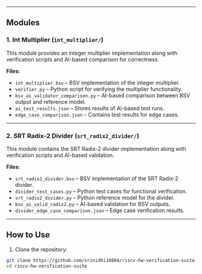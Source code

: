 
---

## Modules

### 1. Int Multiplier (`int_multiplier/`)

This module provides an integer multiplier implementation along with verification scripts and AI-based comparison for correctness.

**Files:**

- `int_multiplier.bsv` – BSV implementation of the integer multiplier.  
- `verifier.py` – Python script for verifying the multiplier functionality.  
- `bsv_ai_validator_comparison.py` – AI-based comparison between BSV output and reference model.  
- `ai_test_results.json` – Stores results of AI-based test runs.  
- `edge_case_comparison.json` – Contains test results for edge cases.

---

### 2. SRT Radix-2 Divider (`srt_radix2_divider/`)

This module contains the SRT Radix-2 divider implementation along with verification scripts and AI-based validation.

**Files:**

- `srt_radix2_divider.bsv` – BSV implementation of the SRT Radix-2 divider.  
- `divider_test_cases.py` – Python test cases for functional verification.  
- `srt_radix2_divider.py` – Python reference model for the divider.  
- `bsv_ai_valid_radix2.py` – AI-based validation for BSV outputs.  
- `divider_edge_case_comparison.json` – Edge case verification results.

---

## How to Use

1. Clone the repository:

```bash
git clone https://github.com/srinidhi10804/riscv-hw-verification-suite.git
cd riscv-hw-verification-suite

